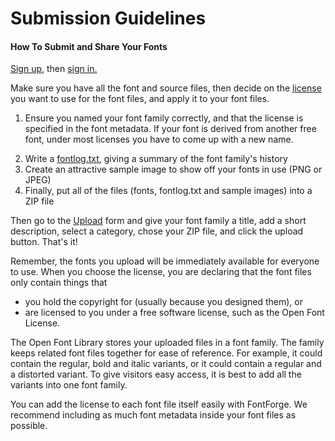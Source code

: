 <h1>Submission Guidelines</h1>

<h4> How To Submit and Share Your Fonts</h4>
<p>
<a title="http://openfontlibrary.org/up" class="external text" href="http://openfontlibrary.org/up">Sign up</a>, then <a title="http://openfontlibrary.org/in?redirect=up" class="external text" href="http://openfontlibrary.org/in?redirect=up">sign in.</a></p>
<p>Make sure you have all the font and source files, then
decide on the <a title="License" href="http://openfontlibrary.org/en/guidebook/font_licensing">license</a> you want to use for the font files, and apply it to your font files.</p>
<ol><li>Ensure you named your font family correctly, and that the license is specified in the font metadata. If your font is derived from another free font, under most licenses you have to come up with a new name.</p>
</li><li> Write a <a  title="Fontlog" href="http://scripts.sil.org/cms/scripts/page.php?item_id=OFL-FAQ_web#43cecb44">fontlog.txt</a>, giving a summary of the font family's history
</li><li> Create an attractive sample image to show off your fonts in use (PNG or JPEG)
</li><li> Finally, put all of the files (fonts, fontlog.txt and sample images) into a ZIP file
</li></ol>
<p>Then go to the <a href="http://openfontlibrary.org/en/create">Upload</a> form and give your font family a title, add a short description, select a category, chose your ZIP file, and click the upload button. That's it!
</p><p>Remember, the fonts you upload will be immediately available for everyone to use. When you choose the license, you are declaring that the font files only contain things that
</p>
<ul><li> you hold the copyright for (usually because you designed them), or
</li><li> are licensed to you under a free software license, such as the Open Font License.
</li></ul>
<p>The Open Font Library stores your uploaded files in a font family. The family keeps related font files together for ease of reference. For example, it could contain the regular, bold and italic variants, or it could contain a regular and a distorted variant. To give visitors easy access, it is best to add all the variants into one font family.
</p><p>You can add the license to each font file itself easily with FontForge. We recommend including as much font metadata inside your font files as possible.
</p>